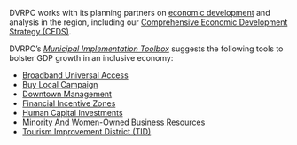 DVRPC works with its planning partners on [economic development](https://www.dvrpc.org/Economic/) and analysis in the region, including our [Comprehensive Economic Development Strategy (CEDS)](https://www.dvrpc.org/Economic/CEDS/).

DVRPC’s _[Municipal Implementation Toolbox](https://www.dvrpc.org/Plan/MIT/)_ suggests the following tools to bolster GDP growth in an inclusive economy:

* [Broadband Universal Access](https://www.dvrpc.org/Plan/MIT/broadbanduniversalaccess)
* [Buy Local Campaign](https://www.dvrpc.org/Plan/MIT/buylocalcampaign)
* [Downtown Management](https://www.dvrpc.org/Plan/MIT/downtownmanagement)
* [Financial Incentive Zones](https://www.dvrpc.org/Plan/MIT/financialincentivezones)
* [Human Capital Investments](https://www.dvrpc.org/Plan/MIT/humancapitalinvestments)
* [Minority And Women-Owned Business Resources](https://www.dvrpc.org/Plan/MIT/minorityandwomen-ownedbusinessresources)
* [Tourism Improvement District (TID)](https://www.dvrpc.org/Plan/MIT/tourismimprovementdistricttid)